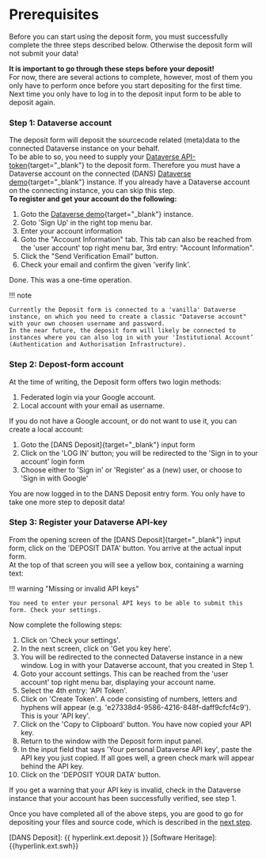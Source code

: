 Prerequisites
=============

Before you can start using the deposit form, you must successfully complete the three steps described below.
Otherwise the deposit form will not submit your data!

**It is important to go through these steps before your deposit!**   
For now, there are several actions to complete, however, most of them you only have to perform once before you start depositing for the first time.   
Next time you only have to log in to the deposit input form to be able to deposit again.

### Step 1: Dataverse account
The deposit form will deposit the sourcecode related (meta)data to the connected Dataverse instance on your behalf.  
To be able to so, you need to supply your [Dataverse API-token](https://guides.dataverse.org/en/latest/api/auth.html){target="_blank"} to the deposit form. Therefore you must have a Dataverse account on the connected (DANS) [Dataverse demo]{target="_blank"} instance. If you already have a Dataverse account on the connecting instance, you can skip this step.   
**To register and get your account do the following:**

1. Goto the [Dataverse demo]{target="_blank"} instance.
2. Goto 'Sign Up' in the right top menu bar.
3. Enter your account information
4. Goto the "Account Information" tab. This tab can also be reached from the 'user account' top right menu bar, 3rd entry: "Account Information".
5. Click the "Send Verification Email" button.
6. Check your email and confirm the given 'verify link'.

Done. This was a one-time operation.

!!! note

    Currently the Deposit form is connected to a 'vanilla' Dataverse instance, on which you need to create a classic "Dataverse account" with your own choosen username and password.
    In the near future, the deposit form will likely be connected to instances where you can also log in with your 'Institutional Account’ (Authentication and Authorisation Infrastructure).

### Step 2: Depost-form account
At the time of writing, the Deposit form offers two login methods:

1. Federated login via your Google account.
2. Local account with your email as username.

If you do not have a Google account, or do not want to use it, you can create a local account:

1. Goto the [DANS Deposit]{target="_blank"} input form
2. Click on the 'LOG IN' button; you will be redirected to the 'Sign in to your account' login form
3. Choose either to 'Sign in' or 'Register' as a (new) user, or choose to 'Sign in with Google'

You are now logged in to the DANS Deposit entry form. You only have to take one more step to deposit data!

### Step 3: Register your Dataverse API-key

From the opening screen of the [DANS Deposit]{target="_blank"} input form, click on the 'DEPOSIT DATA' button.
You arrive at the actual input form.   
At the top of that screen you will see a yellow box, containing a warning text:

!!! warning "Missing or invalid API keys"
    
    You need to enter your personal API keys to be able to submit this form. Check your settings.

Now complete the following steps:

1. Click on 'Check your settings'.
2. In the next screen, click on 'Get you key here'.
3. You will be redirected to the connected Dataverse instance in a new window. Log in with your Dataverse account, that you created in Step 1.
4. Goto your account settings. This can be reached from the 'user account' top right menu bar, displaying your account name.
5. Select the 4th entry: 'API Token'.
6. Click on 'Create Token'. A code consisting of numbers, letters and hyphens will appear (e.g. 'e27338d4-9586-4216-848f-daff9cfcf4c9'). This is your 'API key'.   
7. Click on the 'Copy to Clipboard' button. You have now copied your API key.
8. Return to the window with the Deposit form input panel.
9. In the input field that says 'Your personal Dataverse API key', paste the API key you just copied. If all goes well, a green check mark will appear behind the API key.
10. Click on the 'DEPOSIT YOUR DATA' button.

If you get a warning that your API key is invalid, check in the Dataverse instance that your account has been successfully verified, see step 1.

Once you have completed all of the above steps, you are good to go for depositing your files and source code, which is described in the [next step](research_manual.md).

[Dataverse demo]: {{hyperlink.ext.dataverse}}
[DANS Deposit]: {{ hyperlink.ext.deposit }}
[Software Heritage]: {{hyperlink.ext.swh}}